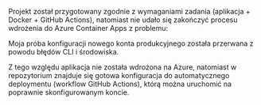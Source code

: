 Projekt został przygotowany zgodnie z wymaganiami zadania (aplikacja + Docker + GitHub Actions), natomiast nie udało się zakończyć procesu wdrożenia do Azure Container Apps z problemu:

Moja próba konfiguracji nowego konta produkcyjnego została przerwana z powodu błędów CLI i środowiska.

Z tego względu aplikacja nie została wdrożona na Azure, natomiast w repozytorium znajduje się gotowa konfiguracja do automatycznego deploymentu (workflow GitHub Actions), którą można uruchomić na poprawnie skonfigurowanym koncie.

